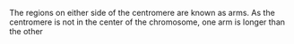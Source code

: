 The regions on either side of the centromere are known as arms. As the centromere is not in the center of the chromosome, one arm is longer than the other